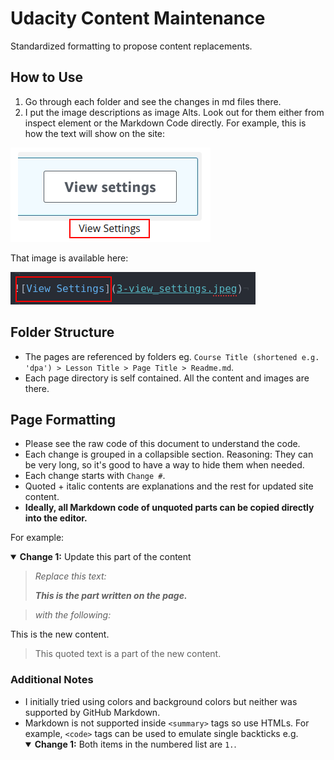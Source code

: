 # Udacity Content Maintenance

Standardized formatting to propose content replacements.

## How to Use

1. Go through each folder and see the changes in md files there.
2. I put the image descriptions as image Alts. Look out for them either from inspect element or the Markdown Code directly. For example, this is how the text will show on the site:

  ![image_desc](image_desc.png)

  That image is available here:

  ![image_desc1](image_desc1.png)

## Folder Structure

- The pages are referenced by folders eg. `Course Title (shortened e.g. 'dpa') > Lesson Title > Page Title > Readme.md`.
- Each page directory is self contained. All the content and images are there.

## Page Formatting

- Please see the raw code of this document to understand the code.
- Each change is grouped in a collapsible section. Reasoning: They can be very long, so it's good to have a way to hide them when needed.
- Each change starts with `Change #`.
- Quoted + italic contents are explanations and the rest for updated site content.
- **Ideally, all Markdown code of unquoted parts can be copied directly into the editor.**

For example:

<details open>

<summary><b>Change 1:</b> Update this part of the content</summary>

> *Replace this text:*
>
> ***This is the part written on the page.***

> *with the following:*

This is the new content.

> This quoted text is a part of the new content.

</details>

### Additional Notes

- I initially tried using colors and background colors but neither was supported by GitHub Markdown.
- Markdown is not supported inside `<summary>` tags so use HTMLs. For example, `<code>` tags can be used to emulate single backticks e.g.
    <details open>
    <summary><b>Change 1:</b> Both items in the numbered list are <code>1.</code>.</summary>
    </details>
